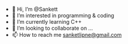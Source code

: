 - 👋 Hi, I’m @Sankett
- 👀 I’m interested in programming & coding
- 🌱 I’m currently learning C++
- 💞️ I’m looking to collaborate on ...
- 📫 How to reach me sanketlipne@gmail.com

<!---
Sonkyaaa/Sonkyaaa is a ✨ special ✨ repository because its `README.md` (this file) appears on your GitHub profile.
You can click the Preview link to take a look at your changes.
--->
